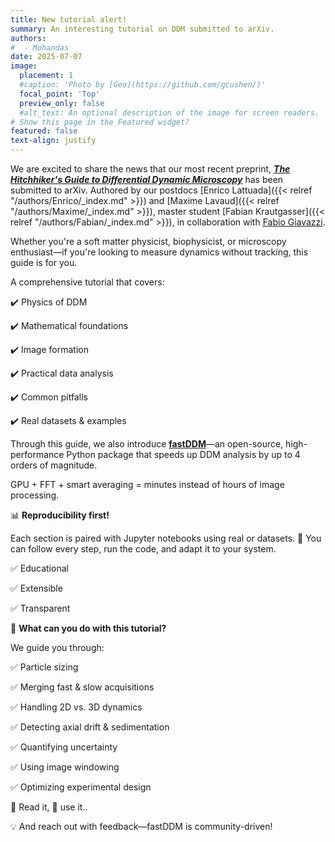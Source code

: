 ```yaml
---
title: New tutorial alert!
summary: An interesting tutorial on DDM submitted to arXiv.
authors:
#  - Mohandas
date: 2025-07-07
image:
  placement: 1
  #caption: 'Photo by [Geo](https://github.com/gcushen/)'
  focal_point: 'Top'
  preview_only: false
  #alt_text: An optional description of the image for screen readers.
# Show this page in the Featured widget?
featured: false
text-align: justify
---
```


<!--more-->
 
We are excited to share the news that our most recent preprint, ***[The Hitchhiker's Guide to Differential Dynamic Microscopy](https://arxiv.org/abs/2507.05058)*** has been submitted to arXiv. Authored by our postdocs [Enrico Lattuada]({{< relref "/authors/Enrico/_index.md" >}}) and [Maxime Lavaud]({{< relref "/authors/Maxime/_index.md" >}}), master student [Fabian Krautgasser]({{< relref "/authors/Fabian/_index.md" >}}), in collaboration with [Fabio Giavazzi](https://www.unimi.it/en/ugov/person/fabio-giavazzi).

Whether you're a soft matter physicist, biophysicist, or microscopy enthusiast—if you're looking to measure dynamics without tracking, this guide is for you.


A comprehensive tutorial that covers:

✔️ Physics of DDM

✔️ Mathematical foundations

✔️ Image formation

✔️ Practical data analysis

✔️ Common pitfalls

✔️ Real datasets & examples


Through this guide, we also introduce **[fastDDM](https://t.co/yDhRyW41fz)**—an open-source, high-performance Python package that speeds up DDM analysis by up to 4 orders of magnitude.


GPU + FFT + smart averaging = minutes instead of hours of image processing.


📊 **Reproducibility first!**

Each section is paired with Jupyter notebooks using real or datasets.
🔄 You can follow every step, run the code, and adapt it to your system.

✅ Educational

✅ Extensible

✅ Transparent


🧪 **What can you do with this tutorial?**

We guide you through:

✅ Particle sizing

✅ Merging fast & slow acquisitions

✅ Handling 2D vs. 3D dynamics

✅ Detecting axial drift & sedimentation

✅ Quantifying uncertainty

✅ Using image windowing

✅ Optimizing experimental design


🧵 Read it, 🔧 use it..

💡 And reach out with feedback—fastDDM is community-driven!